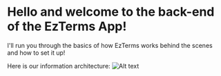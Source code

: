 # Hello and welcome to the back-end of the EzTerms App!

I'll run you through the basics of how EzTerms works behind the scenes and how to set it up!

Here is our information architecture: ![Alt text](https://imgur.com/a/a5AoDYp)
